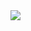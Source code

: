 <div>
  <img src="https://media-exp1.licdn.com/dms/image/C4E16AQF0LCihGrA6nw/profile-displaybackgroundimage-shrink_350_1400/0/1652435238747?e=1660780800&v=beta&t=ZYzTnrwQ4M4BdOlYQIQyHAKcD7bpu2QdZ2ell3fi3uY">
    </div>

<!---
JooHub9/JooHub9 is a ✨ special ✨ repository because its `README.md` (this file) appears on your GitHub profile.
You can click the Preview link to take a look at your changes.
--->
